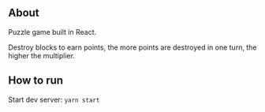 ## About

Puzzle game built in React.  

Destroy blocks to earn points, the more points are destroyed in one turn, the higher the multiplier. 

## How to run

Start dev server: `yarn start`


